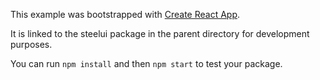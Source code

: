 This example was bootstrapped with [Create React App](https://github.com/facebook/create-react-app).

It is linked to the steelui package in the parent directory for development purposes.

You can run `npm install` and then `npm start` to test your package.
